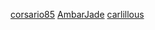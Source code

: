 [corsario85](https://github.com/corsario85/prueba-gh-eii)
[AmbarJade](https://github.com/AmbarJade/Prueba-2)
[carlillous](https://github.com/carlillous/prueba-gh-eii)
